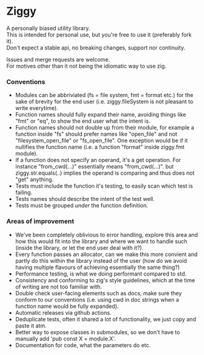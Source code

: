 # Ziggy

A personally biased utility library.  
This is intended for personal use, but you're free to use it (preferably fork it).  
Don't expect a stable api, no breaking changes, support nor continuity.  

Issues and merge requests are welcome.  
For motives other than it not being the idiomatic way to use zig.

### Conventions
- Modules can be abbriviated (fs = file system, fmt = format etc.) for the sake of brevity for the end user (i.e. ziggy.fileSystem is not pleasant to write everytime).
- Function names should fully expand their name, avoiding things like "fmt" or "eq", to show the end user what the intent is.
- Function names should not double up from their module, for example a function inside "fs" should prefer names like "open_file" and not "filesystem_open_file" or "fs_open_file". One exception would be if it nullifies the function name (i.e. a function "format" inside ziggy.fmt module).
- If a function does not specify an operand, it's a get operation. For instance "from_cwd(...)" essentially means "from_cwd(...)". but ziggy.str.equals(..) implies the operand is comparing and thus does not "get" anything.
- Tests must include the function it's testing, to easily scan which test is failing.
- Tests names should describe the intent of the test well.
- Tests must be grouped _under_ the function definition.

### Areas of improvement
- We've been completely oblivious to error handling, explore this area and how this would fit into the library and where we want to handle such (inside the library, or let the end user deal with it?).
- Every function passes an allocator, can we make this more convient and partly do this within the library instead of the user (how do we avoid having multiple flavours of achieving essentially the same thing?)
- Performance testing, is what we doing performant compared to std.
- Consistency and conforming to zig's style guidelines, which at the time of writing are not too familiar with.
- Double check user-facing elements such as docs, make sure they conform to our conventions (i.e. using cwd in doc strings when a function name would be fully expanded).
- Automatic releases via github actions.
- Deduplicate tests, often it shared a lot of functionality, we just copy and paste it atm.
- Better way to expose classes in submodules, so we don't have to manually add 'pub const X = module.X'.
- Documentation for code, what the parameters do etc.